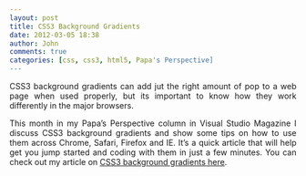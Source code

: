 ```yaml
---
layout: post
title: CSS3 Background Gradients
date: 2012-03-05 18:38
author: John
comments: true
categories: [css, css3, html5, Papa's Perspective]
---
```

<p align="justify">CSS3 background gradients can add jut the right amount of pop to a web page when used properly, but its important to know how they work differently in the major browsers.</p> <p align="justify">This month in my Papa’s Perspective column in Visual Studio Magazine I discuss CSS3 background gradients and show some tips on how to use them across Chrome, Safari, Firefox and IE. It’s a quick article that will help get you jump started and coding with them in just a few minutes. You can check out my article on <a href="http://visualstudiomagazine.com/articles/2012/03/01/5-minute-tour-of-css3-background-gradients.aspx">CSS3 background gradients here</a>.</p>

